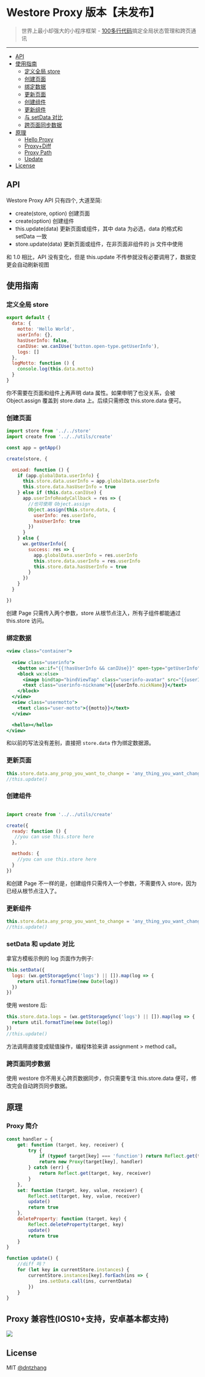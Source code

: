 # Westore Proxy 版本【未发布】

> 世界上最小却强大的小程序框架 - [100多行代码](https://github.com/dntzhang/westore/blob/master/utils/create2.js)搞定全局状态管理和跨页通讯

---

- [API](#api)
- [使用指南](#使用指南)
	- [定义全局 store](#定义全局-store)
  - [创建页面](#创建页面)
  - [绑定数据](#绑定数据)
  - [更新页面](#更新页面)
  - [创建组件](#创建组件)
  - [更新组件](#更新组件)
  - [与 setData 对比](#与-setdata-对比)
  - [跨页面同步数据](#跨页面同步数据)
- [原理](#原理)
  - [Hello Proxy](#hello-proxy)
  - [Proxy+Diff](#proxy+diff)
  - [Proxy Path](#proxy-path)
  - [Update](#update)
- [License](#license)

## API

Westore Proxy API 只有四个, 大道至简:

* create(store, option) 创建页面
* create(option)        创建组件
* this.update(data)   更新页面或组件，其中 data 为必选，data 的格式和 setData 一致
* store.update(data)   更新页面或组件，在非页面非组件的 js 文件中使用

和 1.0 相比，API 没有变化，但是 this.update 不传参就没有必要调用了，数据变更会自动刷新视图

## 使用指南

### 定义全局 store

```js
export default {
  data: {
    motto: 'Hello World',
    userInfo: {},
    hasUserInfo: false,
    canIUse: wx.canIUse('button.open-type.getUserInfo'),
    logs: []
  },
  logMotto: function () {
    console.log(this.data.motto)
  }
}
```

你不需要在页面和组件上再声明 data 属性。如果申明了也没关系，会被 Object.assign 覆盖到 store.data 上。后续只需修改 this.store.data 便可。

### 创建页面

```js
import store from '../../store'
import create from '../../utils/create'

const app = getApp()

create(store, {

  onLoad: function () {
    if (app.globalData.userInfo) {
      this.store.data.userInfo = app.globalData.userInfo
      this.store.data.hasUserInfo = true
    } else if (this.data.canIUse) {
      app.userInfoReadyCallback = res => {
        //也可使用 Object.assign
        Object.assign(this.store.data, {
          userInfo: res.userInfo,
          hasUserInfo: true
        })
      }
    } else {
      wx.getUserInfo({
        success: res => {
          app.globalData.userInfo = res.userInfo
          this.store.data.userInfo = res.userInfo
          this.store.data.hasUserInfo = true
        }
      })
    }
  }

})
```

创建 Page 只需传入两个参数，store 从根节点注入，所有子组件都能通过 this.store 访问。

### 绑定数据

```jsx
<view class="container">
   
  <view class="userinfo">
    <button wx:if="{{!hasUserInfo && canIUse}}" open-type="getUserInfo" bindgetuserinfo="getUserInfo"> 获取头像昵称 </button>
    <block wx:else>
      <image bindtap="bindViewTap" class="userinfo-avatar" src="{{userInfo.avatarUrl}}" mode="cover"></image>
      <text class="userinfo-nickname">{{userInfo.nickName}}</text>
    </block>
  </view>
  <view class="usermotto">
    <text class="user-motto">{{motto}}</text>
  </view>

  <hello></hello>
</view>
```

和以前的写法没有差别，直接把 `store.data` 作为绑定数据源。 

### 更新页面

```js
this.store.data.any_prop_you_want_to_change = 'any_thing_you_want_change_to'
//this.update()
```

### 创建组件

```js

import create from '../../utils/create'

create({
  ready: function () {
   //you can use this.store here
  },

  methods: {
    //you can use this.store here
  }
})

```
和创建 Page 不一样的是，创建组件只需传入一个参数，不需要传入 store，因为已经从根节点注入了。

### 更新组件

```js
this.store.data.any_prop_you_want_to_change = 'any_thing_you_want_change_to'
//this.update()
```

### setData 和 update 对比

拿官方模板示例的 log 页面作为例子:

```js
this.setData({
  logs: (wx.getStorageSync('logs') || []).map(log => {
    return util.formatTime(new Date(log))
  })
})
```

使用 westore 后:

``` js
this.store.data.logs = (wx.getStorageSync('logs') || []).map(log => {
  return util.formatTime(new Date(log))
})
//this.update()
```

方法调用直接变成赋值操作，编程体验来讲 assignment > method call。

### 跨页面同步数据

使用 westore 你不用关心跨页数据同步，你只需要专注 this.store.data 便可，修改完会自动跨页同步数据。

## 原理

### Proxy 简介

```js
const handler = {
    get: function (target, key, receiver) {
        try {
            if (typeof target[key] === 'function') return Reflect.get(target, key, receiver)
            return new Proxy(target[key], handler)
        } catch (err) {
            return Reflect.get(target, key, receiver)
        }
    },
    set: function (target, key, value, receiver) {
        Reflect.set(target, key, value, receiver)
        update()
        return true
    },
    deleteProperty: function (target, key) {
        Reflect.deleteProperty(target, key)
        update()
        return true
    }
}

function update() {
    //diff 吗？
    for (let key in currentStore.instances) {
        currentStore.instances[key].forEach(ins => {
            ins.setData.call(ins, currentData)
        })
    }
}
```

## Proxy 兼容性(IOS10+支持，安卓基本都支持)

![](../../asset/ios.jpg)

## License
MIT [@dntzhang](https://github.com/dntzhang)
